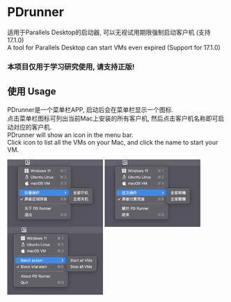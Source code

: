 # PDrunner
适用于Parallels Desktop的启动器, 可以无视试用期限强制启动客户机 (支持17.1.0)  
A tool for Parallels Desktop can start VMs even expired (Support for 17.1.0)
### 本项目仅用于学习研究使用, 请支持正版!  

## 使用 Usage
PDrunner是一个菜单栏APP, 启动后会在菜单栏显示一个图标.  
点击菜单栏图标可列出当前Mac上安装的所有客户机, 然后点击客户机名称即可启动对应的客户机.  
PDrunner will show an icon in the menu bar.  
Click icon to list all the VMs on your Mac, and click the name to start your VM.  

<img src="./img/menu_hans.png" width=220 align=center /> <img src="././img/menu_hant.png" width=220 align=center /> <img src="./img/menu_enus.png" width=220 align=center />

